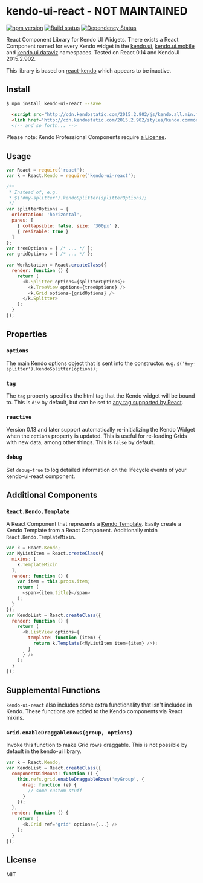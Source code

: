 # kendo-ui-react - NOT MAINTAINED

[![npm version][npm-image]][npm-url]
[![Build status][travis-image]][travis-url]
[![Dependency Status][daviddm-image]][daviddm-url]

React Component Library for Kendo UI Widgets. There exists a React Component
named for every Kendo widget in the
[kendo.ui](http://docs.telerik.com/kendo-ui/api/javascript/ui/ui), [kendo.ui.mobile](http://docs.telerik.com/kendo-ui/api/javascript/mobile/application) and [kendo.ui.dataviz](http://docs.telerik.com/kendo-ui/api/javascript/dataviz/ui/) namespaces.
Tested on React 0.14 and KendoUI 2015.2.902.

This library is based on [react-kendo](https://github.com/tjwebb/react-kendo) which appears to be inactive.

## Install

```sh
$ npm install kendo-ui-react --save
```

```html
  <script src="http://cdn.kendostatic.com/2015.2.902/js/kendo.all.min.js"></script>
  <link href='http://cdn.kendostatic.com/2015.2.902/styles/kendo.common.min.css' rel='stylesheet'>
  <!-- and so forth... -->
```

Please note: Kendo Professional Components require
[a License](http://www.telerik.com/purchase/kendo-ui).

## Usage
```js
var React = require('react');
var k = React.Kendo = require('kendo-ui-react');

/**
 * Instead of, e.g.
 * $('#my-splitter').kendoSplitter(splitterOptions);
 */
var splitterOptions = {
  orientation: 'horizontal',
  panes: [
    { collapsible: false, size: '300px' },
    { resizable: true }
  ]
};
var treeOptions = { /* ... */ };
var gridOptions = { /* ... */ };

var Workstation = React.createClass({
  render: function () {
    return (
      <k.Splitter options={splitterOptions}>
        <k.TreeView options={treeOptions} />
        <k.Grid options={gridOptions} />
      </k.Splitter>
    );
  }
});
```

## Properties

### `options`
The main Kendo options object that is sent into the constructor. e.g.
`$('#my-splitter').kendoSplitter(options);`

### `tag`
The `tag` property specifies the html tag that the Kendo widget will be bound
to. This is `div` by default, but can be set to
[any tag supported by React](http://facebook.github.io/react/docs/tags-and-attributes.html#html-elements).

### `reactive`
Version 0.13 and later support automatically re-initializing the Kendo Widget
when the `options` property is updated. This is useful for re-loading Grids
with new data, among other things. This is `false` by default.

### `debug`
Set `debug=true` to log detailed information on the lifecycle events of your
kendo-ui-react component.

## Additional Components

### `React.Kendo.Template`

A React Component that represents a [Kendo Template](http://docs.telerik.com/kendo-ui/framework/templates/overview).
Easily create a Kendo Template from a React Component. Additionally mixin
`React.Kendo.TemplateMixin`.

```js
var k = React.Kendo;
var MyListItem = React.createClass({
  mixins: [
    k.TemplateMixin
  ],
  render: function () {
    var item = this.props.item;
    return (
      <span>{item.title}</span>
    );
  }
});
var KendoList = React.createClass({
  render: function () {
    return (
      <k.ListView options={
        template: function (item) {
          return k.Template(<MyListItem item={item} />);
        }
      } />
    );
  }
});
```


## Supplemental Functions

`kendo-ui-react` also includes some extra functionality that isn't included in
Kendo. These functions are added to the Kendo components via React mixins.


### `Grid.enableDraggableRows(group, options)`

Invoke this function to make Grid rows draggable. This is not possible by
default in the kendo-ui library.

```js
var k = React.Kendo;
var KendoList = React.createClass({
  componentDidMount: function () {
    this.refs.grid.enableDraggableRows('myGroup', {
      drag: function (e) {
        // some custom stuff
      }
    });
  },
  render: function () {
    return (
      <k.Grid ref='grid' options={...} />
    );
  }
});
```


## License
MIT

[npm-image]: https://img.shields.io/npm/v/kendo-ui-react.svg?style=flat-square
[npm-url]: https://npmjs.org/package/kendo-ui-react
[travis-image]: https://img.shields.io/travis/jakubkottnauer/kendo-ui-react.svg?style=flat-square
[travis-url]: https://travis-ci.org/jakubkottnauer/kendo-ui-react
[daviddm-image]: http://img.shields.io/david/jakubkottnauer/kendo-ui-react.svg?style=flat-square
[daviddm-url]: https://david-dm.org/jakubkottnauer/kendo-ui-react

